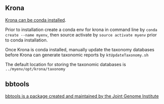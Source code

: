 ## Krona

[Krona can be conda installed](https://anaconda.org/bioconda/krona ).

Prior to installation create a conda env for krona in command line by `conda create --name myenv`, then source activate by `source activate myenv` prior to conda installation.

Once Krona is conda installed, manually update the taxonomy databases before Krona can generate taxonomic reports by `ktUpdateTaxonomy.sh`

The default location for storing the taxonomic databases is `../myenv/opt/krona/taxonomy`

## bbtools

[bbtools is a package created and maintained by the Joint Genome Institute](https://jgi.doe.gov/data-and-tools/bbtools/)


